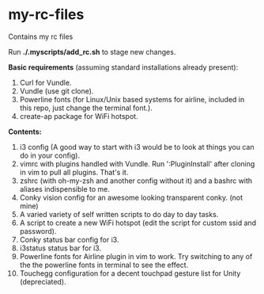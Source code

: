 # my-rc-files
Contains my rc files

Run **./.myscripts/add_rc.sh** to stage new changes.

**Basic requirements** (assuming standard installations already present):

1. Curl for Vundle.
2. Vundle (use git clone).
3. Powerline fonts (for Linux/Unix based systems for airline, included in this repo, just change the terminal font.).
4. create-ap package for WiFi hotspot.

**Contents:**

1. i3 config (A good way to start with i3 would be to look at things you can do in your config).
2. vimrc with plugins handled with Vundle. Run ':PluginInstall' after cloning in vim to pull all plugins. That's it.
3. zshrc (with oh-my-zsh and another config without it) and a bashrc with aliases indispensible to me.
4. Conky vision config for an awesome looking transparent conky. (not mine)
5. A varied variety of self written scripts to do day to day tasks.
6. A script to create a new WiFi hotspot (edit the script for custom ssid and password).
7. Conky status bar config for i3.
8. i3status status bar for i3.
9. Powerline fonts for Airline plugin in vim to work. Try switching to any of the the powerline fonts in terminal to see the effect.
10. Touchegg configuration for a decent touchpad gesture list for Unity (depreciated).
